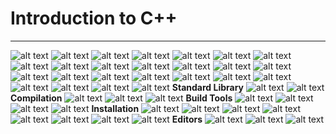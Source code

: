 # Introduction to C++
---
![alt text](image.png)
![alt text](image-1.png)
![alt text](image-2.png)
![alt text](image-3.png)
![alt text](image-4.png)
![alt text](image-5.png)
![alt text](image-6.png)
![alt text](image-7.png)
![alt text](image-8.png)
![alt text](image-9.png)
![alt text](image-10.png)
![alt text](image-11.png)
![alt text](image-12.png)
![alt text](image-13.png)
![alt text](image-14.png)
![alt text](image-15.png)
![alt text](image-16.png)
![alt text](image-17.png)
![alt text](image-18.png)
![alt text](image-19.png)
![alt text](image-20.png)
![alt text](image-21.png)
![alt text](image-22.png)
![alt text](image-23.png)
![alt text](image-24.png)
**Standard Library**
![alt text](image-25.png)
![alt text](image-26.png)
**Compilation**
![alt text](image-27.png)
![alt text](image-28.png)
![alt text](image-29.png)
**Build Tools**
![alt text](image-30.png)
![alt text](image-31.png)
![alt text](image-32.png)
![alt text](image-33.png)
**Installation**
![alt text](image-34.png)
![alt text](image-35.png)
![alt text](image-36.png)
![alt text](image-37.png)
![alt text](image-38.png)
![alt text](image-39.png)
![alt text](image-40.png)
![alt text](image-41.png)
**Editors**
![alt text](image-42.png)
![alt text](image-43.png)
![alt text](image-44.png)
